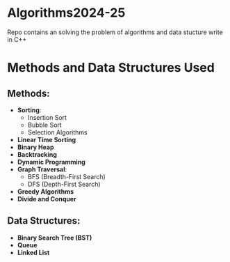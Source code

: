 # Algorithms2024-25
Repo contains an solving the problem of algorithms and data stucture  write in C++
# Methods and Data Structures Used

## Methods:
- **Sorting**:
  - Insertion Sort
  - Bubble Sort
  - Selection Algorithms
- **Linear Time Sorting**
- **Binary Heap**
- **Backtracking**
- **Dynamic Programming**
- **Graph Traversal**:
  - BFS (Breadth-First Search)
  - DFS (Depth-First Search)
- **Greedy Algorithms**
- **Divide and Conquer**

## Data Structures:
- **Binary Search Tree (BST)**
- **Queue**
- **Linked List**
